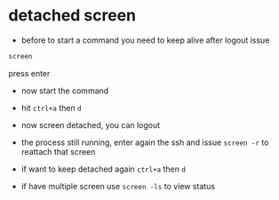 # detached screen

- before to start a command you need to keep alive after logout issue

```sh
screen
```

press enter

- now start the command

- hit `ctrl+a` then `d`

- now screen detached, you can logout

- the process still running, enter again the ssh and issue `screen -r` to reattach that screen

- if want to keep detached again `ctrl+a` then `d`

- if have multiple screen use `screen -ls` to view status

